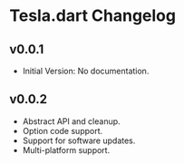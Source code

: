 # Tesla.dart Changelog

## v0.0.1

- Initial Version: No documentation.

## v0.0.2

- Abstract API and cleanup.
- Option code support.
- Support for software updates.
- Multi-platform support.
